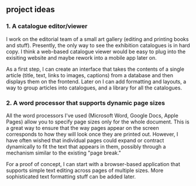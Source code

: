 ## project ideas

### 1. A catalogue editor/viewer 
I work on the editorial team of a small art gallery (editing and printing books and stuff). Presently, the only way to see the exhibition catalogues is in hard copy. I think a web-based catalogue viewer would be easy to plug into the exisiting website and maybe rework into a mobile app later on. 

As a first step, I can create an interface that takes the contents of a single article (title, text, links to images, captions) from a database and then displays them on the frontend. Later on I can add formatting and layouts, a way to group articles into catalogues, and a library for all the catalogues. 


### 2. A word processor that supports dynamic page sizes
All the word processors I've used (Microsoft Word, Google Docs, Apple Pages) allow you to specify page sizes only for the whole document. This is a great way to ensure that the way pages appear on the screen corresponds to how they will look once they are printed out. However, I have often wished that individual pages could expand or contract dynamically to fit the text that appears in them, possibly through a mechanism similar to the existing "page break." 

For a proof of concept, I can start with a browser-based application that supports simple text editing across pages of multiple sizes. More sophisticated text formatting stuff can be added later. 

